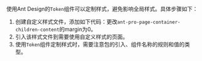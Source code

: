 使用Ant Design的`Token`组件可以定制样式，避免影响全局样式。具体步骤如下：

1. 创建自定义样式文件，添加如下代码：更改`ant-pro-page-container-children-content`的margin为0。
2. 引入该样式文件到需要使用自定义样式的页面。
3. 使用`Token`组件定制样式时，需要注意包的引入、组件名称的规则和值的类型。
